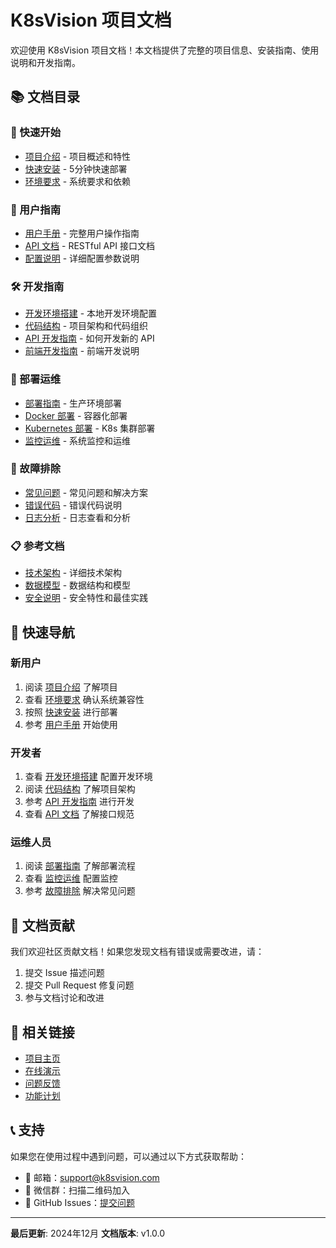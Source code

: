 # K8sVision 项目文档

欢迎使用 K8sVision 项目文档！本文档提供了完整的项目信息、安装指南、使用说明和开发指南。

## 📚 文档目录

### 🚀 快速开始
- [项目介绍](./introduction.md) - 项目概述和特性
- [快速安装](./quickstart.md) - 5分钟快速部署
- [环境要求](./requirements.md) - 系统要求和依赖

### 📖 用户指南
- [用户手册](./user-guide/README.md) - 完整用户操作指南
- [API 文档](./api/README.md) - RESTful API 接口文档
- [配置说明](./configuration.md) - 详细配置参数说明

### 🛠️ 开发指南
- [开发环境搭建](./development/setup.md) - 本地开发环境配置
- [代码结构](./development/architecture.md) - 项目架构和代码组织
- [API 开发指南](./development/api-guide.md) - 如何开发新的 API
- [前端开发指南](./development/frontend-guide.md) - 前端开发说明

### 🚀 部署运维
- [部署指南](./deployment/README.md) - 生产环境部署
- [Docker 部署](./deployment/docker.md) - 容器化部署
- [Kubernetes 部署](./deployment/kubernetes.md) - K8s 集群部署
- [监控运维](./deployment/monitoring.md) - 系统监控和运维

### 🔧 故障排除
- [常见问题](./troubleshooting/faq.md) - 常见问题和解决方案
- [错误代码](./troubleshooting/error-codes.md) - 错误代码说明
- [日志分析](./troubleshooting/logs.md) - 日志查看和分析

### 📋 参考文档
- [技术架构](./reference/architecture.md) - 详细技术架构
- [数据模型](./reference/data-models.md) - 数据结构和模型
- [安全说明](./reference/security.md) - 安全特性和最佳实践

## 🎯 快速导航

### 新用户
1. 阅读 [项目介绍](./introduction.md) 了解项目
2. 查看 [环境要求](./requirements.md) 确认系统兼容性
3. 按照 [快速安装](./quickstart.md) 进行部署
4. 参考 [用户手册](./user-guide/README.md) 开始使用

### 开发者
1. 查看 [开发环境搭建](./development/setup.md) 配置开发环境
2. 阅读 [代码结构](./development/architecture.md) 了解项目架构
3. 参考 [API 开发指南](./development/api-guide.md) 进行开发
4. 查看 [API 文档](./api/README.md) 了解接口规范

### 运维人员
1. 阅读 [部署指南](./deployment/README.md) 了解部署流程
2. 查看 [监控运维](./deployment/monitoring.md) 配置监控
3. 参考 [故障排除](./troubleshooting/faq.md) 解决常见问题

## 📝 文档贡献

我们欢迎社区贡献文档！如果您发现文档有错误或需要改进，请：

1. 提交 Issue 描述问题
2. 提交 Pull Request 修复问题
3. 参与文档讨论和改进

## 🔗 相关链接

- [项目主页](https://github.com/nick0323/K8sVision)
- [在线演示](https://demo.k8svision.com)
- [问题反馈](https://github.com/nick0323/K8sVision/issues)
- [功能计划](./../未实现功能计划.md)

## 📞 支持

如果您在使用过程中遇到问题，可以通过以下方式获取帮助：

- 📧 邮箱：support@k8svision.com
- 💬 微信群：扫描二维码加入
- 🐛 GitHub Issues：[提交问题](https://github.com/nick0323/K8sVision/issues)

---

**最后更新**: 2024年12月
**文档版本**: v1.0.0 